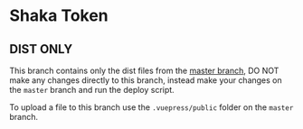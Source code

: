 # Shaka Token

## DIST ONLY
This branch contains only the dist files from the [master branch](https://github.com/FriendsFingers/shaka.friendsfingers.com/tree/master), DO NOT make any changes directly to this branch, instead make your changes on the `master` branch and run the deploy script.

To upload a file to this branch use the `.vuepress/public` folder on the `master` branch.

